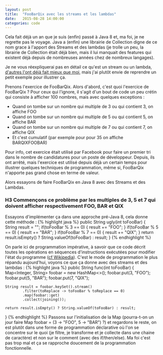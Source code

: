 ```yaml
---
layout: post
title:  "FooBarQix avec les streams et les lambdas"
date:   2015-08-28 14:00:00
categories: code
---
```



Cela fait déjà un an que je suis (enfin) passé à Java 8 et, ma foi, je ne regrette pas le voyage. Java a (enfin) une librairie de Collection digne de ce nom grace à l'apport des Streams et des lambdas (je trolle un peu, la librairie de Collection était déjà bien, mais il lui manquait des features qui existent déjà depuis de nombreuses années chez de nombreux langages).

Je ne vous réexpliquerai pas en détail ce qu'est un stream ou un lambda, [d'autres l'ont déjà fait mieux que moi](https://www.parleys.com/tutorial/tout-ce-que-vous-avez-toujours-voulu-savoir-sur-les-lambdas-et-plus-encore-part-1), mais j'ai plutôt envie de reprendre un petit exemple pour illustrer ça. 

Prenons l'exercice de FooBarQix. Alors d'abord, c'est quoi l'exercice de FooBarQix ? Pour ceux qui l'ignore, il s'agit d'un bout de code un peu crétin qui consiste à afficher 100 nombres, mais avec quelques exceptions :
* Quand on tombe sur un nombre qui multiple de 3 ou qui contient 3, on affiche FOO
* Quand on tombe sur un nombre qui multiple de 5 ou qui contient 5, on affiche BAR
* Quand on tombe sur un nombre qui multiple de 7 ou qui contient 7, on affiche QIX
* Et c'est cumulatif (par exemple pour pour 35 on affiche BARQIXFOOBAR)

Pour info, cet exercice était utilisé par Facebook pour faire un premier tri dans le nombre de candidatures pour un poste de développeur. Depuis, ils ont arrêté, mais l'exercice est utilisé depuis déjà un certain temps pour illustrer quelques techniques de programmation, même si, FooBarQix n'apporte pas grand chose en terme de valeur.

Alors essayons de faire FooBarQix en Java 8 avec des Streams et des Lambdas. 
### H3 Commençons ce problème par les multiples de 3, 5 et 7 qui doivent afficher respectivement FOO, BAR et QIX
Essayons d'implémenter ça dans une approche pré-Java 8, cela donne cette méthode :
{% highlight java %}
public String ugly(int toFooBar) {
    String result = "";
    if(toFooBar % 3 == 0) {
        result += "FOO";
    }
    if(toFooBar % 5 == 0) {
        result += "BAR";
    }
    if(toFooBar % 7 == 0) {
        result += "QIX";
    }
    return result.isEmpty() ? String.valueOf(toFooBar) : result;
}
{% endhighlight %}

On parle ici de programmation impérative, à savoir que ce code décrit toutes les opérations en séquences d'instructions exécutées pour modifier l'état du programme ([cf Wikipedia](https://fr.wikipedia.org/wiki/Programmation_imp%C3%A9rative)). C'est le mode de programmation le plus répandu aujourd'hui, voyons ce que ça donne avec des streams et des lambdas :
{% highlight java %}
public String func(int toFooBar) {
    Map<Integer, String> foobar = new HashMap<>();
    foobar.put(3, "FOO");
    foobar.put(5, "BAR");
    foobar.put(7, "QIX");

    String result = foobar.keySet().stream()
            .filter(toReplace -> toFooBar % toReplace == 0)
            .map(foobar::get)
            .collect(joining());

    return result.isEmpty() ? String.valueOf(toFooBar) : result;
}
{% endhighlight %}
Passons sur l'initialisation de la Map (pourra-t-on un jour faire Map foobar = (3 -> "FOO", 5 -> "BAR") ?) et regardons le reste, on est plutôt dans une forme de programmation déclarative où l'on se concentre sur le quoi (je filtre, je transforme et je collecte dans une chaine de caractère) et non sur le comment (avec des if/then/else). Ma foi c'est pas trop mal et ça se rapproche doucement de la programmation fonctionnelle.







